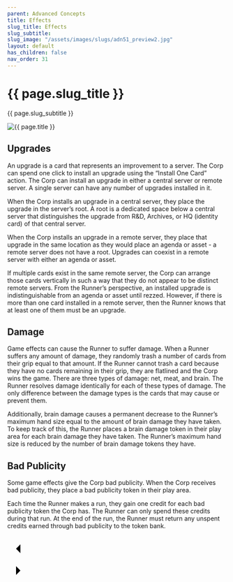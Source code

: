 ```yaml
---
parent: Advanced Concepts
title: Effects
slug_title: Effects
slug_subtitle:
slug_image: "/assets/images/slugs/adn51_preview2.jpg"
layout: default
has_children: false
nav_order: 31
---
```

<div class="slug">
    <div class="title-container">
        <h1 class="page-slug_title">{{ page.slug_title }}</h1>
        <p class="page-slug_subtitle">{{ page.slug_subtitle }}</p>
    </div>
    <div class="image-container faded-left">
        <img src="{{ page.slug_image | relative_url }}" alt="{{ page.title }}" />
    </div>
</div>

## Upgrades

An upgrade is a card that represents an improvement to a server. The Corp can spend one click to install an upgrade using the “Install One Card” action. The Corp can install an upgrade in either a central server or remote server. A single server can have any number of upgrades installed in it. 

When the Corp installs an upgrade in a central server, they place the upgrade in the server’s root. A root is a dedicated space below a central server that distinguishes the upgrade from R&D, Archives, or HQ (identity card) of that central server.

When the Corp installs an upgrade in a remote server, they place that upgrade in the same location as they would place an agenda or asset - a remote server does not have a root. Upgrades can coexist in a remote server with either an agenda or asset.

If multiple cards exist in the same remote server, the Corp can arrange those cards vertically in such a way that they do not appear to be distinct remote servers. From the Runner’s perspective, an installed upgrade is indistinguishable from an agenda or asset until rezzed. However, if there is more than one card installed in a remote server, then the Runner knows that at least one of them must be an upgrade.

## Damage

Game effects can cause the Runner to suffer damage. When a Runner suffers any amount of damage, they randomly trash a number of cards from their grip equal to that amount. If the Runner cannot trash a card because they have no cards remaining in their grip, they are flatlined and the Corp wins the game. There are three types of damage: net, meat, and brain. The Runner resolves damage identically for each of these types of damage. The only difference between the damage types is the cards that may cause or prevent them.

Additionally, brain damage causes a permanent decrease to the Runner’s maximum hand size equal to the amount of brain damage they have taken. To keep track of this, the Runner places a brain damage token in their play area for each brain damage they have taken. The Runner’s maximum hand size is reduced by the number of brain damage tokens they have.

## Bad Publicity

Some game effects give the Corp bad publicity. When the Corp receives bad publicity, they place a bad publicity token in their play area.

Each time the Runner makes a run, they gain one credit for each bad publicity token the Corp has. The Runner can only spend these credits during that run. At the end of the run, the Runner must return any unspent credits earned through bad
publicity to the token bank.

<div class="nav-buttons">
  <!-- Previous Button -->
  <a href="/docs/advanced/index" class="nav-button" aria-label="Previous page">
    <div class="nav-item">
      <svg xmlns="http://www.w3.org/2000/svg" width="50" height="50" viewBox="0 0 50 50">
        <path d="M30 20L20 30L30 40" />
      </svg>
    </div>
  </a>

  <!-- Next Button -->
  <a href="/docs/advanced/resources" class="nav-button" aria-label="Next page">
    <div class="nav-item">
      <svg xmlns="http://www.w3.org/2000/svg" width="50" height="50" viewBox="0 0 50 50">
        <path d="M20 20L30 30L20 40" />
      </svg>
    </div>
  </a>
</div>

